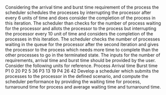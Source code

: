 
Considering the arrival time and burst time requirement of the process the scheduler schedules the processes by interrupting the processor after every 6 units of time and does consider the completion of the process in this iteration. The scheduler than checks for the number of process waiting for the processor and allots the processor to the process but interrupting the processor every 10 unit of time and considers the completion of the processes in this iteration. The scheduler checks the number of processes waiting in the queue for the processor after the second iteration and gives the processor to the process which needs more time to complete than the other processes to go in the terminated state. The inputs for the number of requirements, arrival time and burst time should be provided by the user. Consider the following units for reference. Process Arrival time Burst time P1 0 20 P2 5 36 P3 13 19 P4 26 42 Develop a scheduler which submits the processes to the processor in the defined scenario, and compute the scheduler performance by providing the waiting time for process, turnaround time for process and average waiting time and turnaround time.
